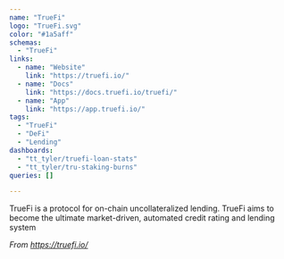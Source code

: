 ```yaml
---
name: "TrueFi"
logo: "TrueFi.svg"
color: "#1a5aff"
schemas:
  - "TrueFi"
links:
  - name: "Website"
    link: "https://truefi.io/"
  - name: "Docs"
    link: "https://docs.truefi.io/truefi/"
  - name: "App"
    link: "https://app.truefi.io/"
tags:
  - "TrueFi"
  - "DeFi"
  - "Lending"
dashboards:
  - "tt_tyler/truefi-loan-stats"
  - "tt_tyler/tru-staking-burns"
queries: []

---
```


TrueFi is a protocol for on-chain uncollateralized lending. TrueFi aims to become the ultimate market-driven, automated credit rating and lending system

*From https://truefi.io/*
